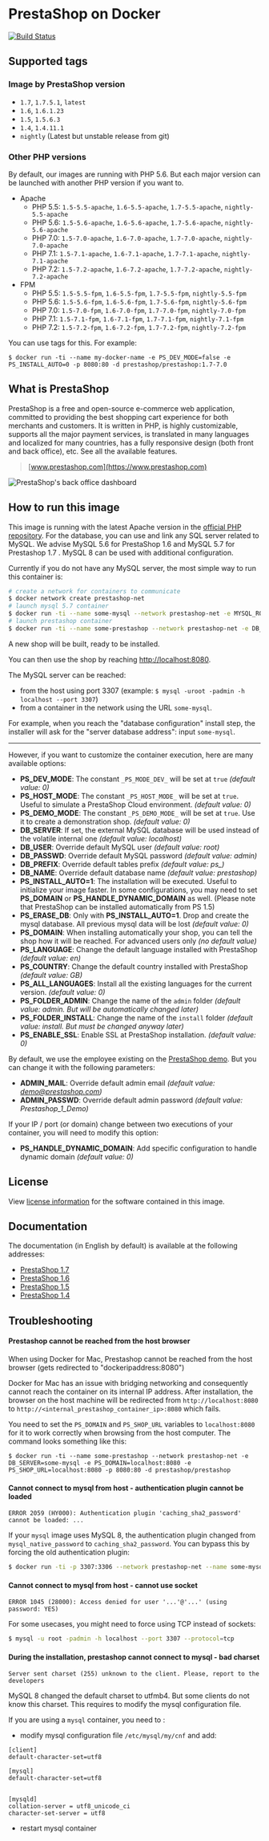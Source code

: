 # PrestaShop on Docker

[![Build Status](https://travis-ci.org/PrestaShop/docker.svg?branch=master)](https://travis-ci.org/PrestaShop/docker)

## Supported tags

### Image by PrestaShop version
* `1.7`, `1.7.5.1`, `latest`
* `1.6`, `1.6.1.23`
* `1.5`, `1.5.6.3`
* `1.4`, `1.4.11.1`
* `nightly` (Latest but unstable release from git)

### Other PHP versions
By default, our images are running with PHP 5.6. But each major version can be launched with another PHP version if you want to.
* Apache
  * PHP 5.5: `1.5-5.5-apache`, `1.6-5.5-apache`, `1.7-5.5-apache`, `nightly-5.5-apache`
  * PHP 5.6: `1.5-5.6-apache`, `1.6-5.6-apache`, `1.7-5.6-apache`, `nightly-5.6-apache`
  * PHP 7.0: `1.5-7.0-apache`, `1.6-7.0-apache`, `1.7-7.0-apache`, `nightly-7.0-apache`
  * PHP 7.1: `1.5-7.1-apache`, `1.6-7.1-apache`, `1.7-7.1-apache`, `nightly-7.1-apache`
  * PHP 7.2: `1.5-7.2-apache`, `1.6-7.2-apache`, `1.7-7.2-apache`, `nightly-7.2-apache`
* FPM
  * PHP 5.5: `1.5-5.5-fpm`, `1.6-5.5-fpm`, `1.7-5.5-fpm`, `nightly-5.5-fpm`
  * PHP 5.6: `1.5-5.6-fpm`, `1.6-5.6-fpm`, `1.7-5.6-fpm`, `nightly-5.6-fpm`
  * PHP 7.0: `1.5-7.0-fpm`, `1.6-7.0-fpm`, `1.7-7.0-fpm`, `nightly-7.0-fpm`
  * PHP 7.1: `1.5-7.1-fpm`, `1.6-7.1-fpm`, `1.7-7.1-fpm`, `nightly-7.1-fpm`
  * PHP 7.2: `1.5-7.2-fpm`, `1.6-7.2-fpm`, `1.7-7.2-fpm`, `nightly-7.2-fpm`

You can use tags for this. For example:
```
$ docker run -ti --name my-docker-name -e PS_DEV_MODE=false -e PS_INSTALL_AUTO=0 -p 8080:80 -d prestashop/prestashop:1.7-7.0
```

## What is PrestaShop

PrestaShop is a free and open-source e-commerce web application, committed to providing the best shopping cart experience for both merchants and customers. It is written in PHP, is highly customizable, supports all the major payment services, is translated in many languages and localized for many countries, has a fully responsive design (both front and back office), etc. See all the available features.

> [www.prestashop.com](https://www.prestashop.com)

![PrestaShop's back office dashboard](http://www.prestashop.com/images/banners/general/ps161-screenshot-github.png "PrestaShop's back office dashboard")

## How to run this image

This image is running with the latest Apache version in the [official PHP repository](https://registry.hub.docker.com/_/php/).
For the database, you can use and link any SQL server related to MySQL. We advise MySQL 5.6 for PrestaShop 1.6 and MySQL 5.7 for Prestashop 1.7 . MySQL 8 can be used with additional configuration.

Currently if you do not have any MySQL server, the most simple way to run this container is:
```bash
# create a network for containers to communicate
$ docker network create prestashop-net
# launch mysql 5.7 container
$ docker run -ti --name some-mysql --network prestashop-net -e MYSQL_ROOT_PASSWORD=admin -p 3307:3306 -d mysql:5.7
# launch prestashop container
$ docker run -ti --name some-prestashop --network prestashop-net -e DB_SERVER=some-mysql -p 8080:80 -d prestashop/prestashop
```

A new shop will be built, ready to be installed.

You can then use the shop by reaching [http://localhost:8080](http://localhost:8080).

The MySQL server can be reached:
- from the host using port 3307 (example: `$ mysql -uroot -padmin -h localhost --port 3307`)
- from a container in the network using the URL `some-mysql`.

For example, when you reach the "database configuration" install step, the installer will ask for the "server database address": input `some-mysql`.

<hr>

However, if you want to customize the container execution, here are many available options:

* **PS_DEV_MODE**: The constant `_PS_MODE_DEV_` will be set at `true` *(default value: 0)*
* **PS_HOST_MODE**: The constant `_PS_HOST_MODE_` will be set at `true`. Useful to simulate a PrestaShop Cloud environment. *(default value: 0)*
* **PS_DEMO_MODE**: The constant `_PS_DEMO_MODE_` will be set at `true`. Use it to create a demonstration shop. *(default value: 0)*
* **DB_SERVER**: If set, the external MySQL database will be used instead of the volatile internal one *(default value: localhost)*
* **DB_USER**: Override default MySQL user *(default value: root)*
* **DB_PASSWD**: Override default MySQL password *(default value: admin)*
* **DB_PREFIX**: Override default tables prefix *(default value: ps_)*
* **DB_NAME**: Override default database name *(default value: prestashop)*
* **PS_INSTALL_AUTO=1**: The installation will be executed. Useful to initialize your image faster. In some configurations, you may need to set **PS_DOMAIN** or **PS_HANDLE_DYNAMIC_DOMAIN** as well. (Please note that PrestaShop can be installed automatically from PS 1.5)
* **PS_ERASE_DB**: Only with **PS_INSTALL_AUTO=1**. Drop and create the mysql database. All previous mysql data will be lost *(default value: 0)*
* **PS_DOMAIN**: When installing automatically your shop, you can tell the shop how it will be reached. For advanced users only *(no default value)*
* **PS_LANGUAGE**: Change the default language installed with PrestaShop *(default value: en)*
* **PS_COUNTRY**: Change the default country installed with PrestaShop *(default value: GB)*
* **PS_ALL_LANGUAGES**: Install all the existing languages for the current version. *(default value: 0)*
* **PS_FOLDER_ADMIN**: Change the name of the `admin` folder *(default value: admin. But will be automatically changed later)*
* **PS_FOLDER_INSTALL**: Change the name of the `install` folder *(default value: install. But must be changed anyway later)*
* **PS_ENABLE_SSL**: Enable SSL at PrestaShop installation. *(default value: 0)*

By default, we use the employee existing on the [PrestaShop demo](http://demo.prestashop.com). But you can change it with the following parameters:

* **ADMIN_MAIL**: Override default admin email *(default value: demo@prestashop.com)*
* **ADMIN_PASSWD**: Override default admin password *(default value: Prestashop_1_Demo)*

If your IP / port (or domain) change between two executions of your container, you will need to modify this option:

* **PS_HANDLE_DYNAMIC_DOMAIN**: Add specific configuration to handle dynamic domain *(default value: 0)*

## License

View [license information](https://www.prestashop.com/en/osl-license) for the software contained in this image.

## Documentation

The documentation (in English by default) is available at the following addresses:

* [PrestaShop 1.7](http://doc.prestashop.com/display/PS17)
* [PrestaShop 1.6](http://doc.prestashop.com/display/PS16)
* [PrestaShop 1.5](http://doc.prestashop.com/display/PS15)
* [PrestaShop 1.4](http://doc.prestashop.com/display/PS14)

## Troubleshooting

#### Prestashop cannot be reached from the host browser

When using Docker for Mac, Prestashop cannot be reached from the host browser (gets redirected to "dockeripaddress:8080")

Docker for Mac has an issue with bridging networking and consequently cannot reach the container on its internal IP address. After installation, the browser on the host machine will be redirected from `http://localhost:8080` to `http://<internal_prestashop_container_ip>:8080` which fails.

You need to set the `PS_DOMAIN` and `PS_SHOP_URL` variables to `localhost:8080` for it to work correctly when browsing from the host computer. The command looks something like this:
```
$ docker run -ti --name some-prestashop --network prestashop-net -e DB_SERVER=some-mysql -e PS_DOMAIN=localhost:8080 -e PS_SHOP_URL=localhost:8080 -p 8080:80 -d prestashop/prestashop
```

#### Cannot connect to mysql from host - authentication plugin cannot be loaded

```
ERROR 2059 (HY000): Authentication plugin 'caching_sha2_password' cannot be loaded: ...
```

If your `mysql` image uses MySQL 8, the authentication plugin changed from `mysql_native_password` to `caching_sha2_password`. You can bypass this by forcing the old authentication plugin: 

```bash
$ docker run -ti -p 3307:3306 --network prestashop-net --name some-mysql -e MYSQL_ROOT_PASSWORD=admin -d mysql --default-authentication-plugin=mysql_native_password
```

#### Cannot connect to mysql from host - cannot use socket

```
ERROR 1045 (28000): Access denied for user '...'@'...' (using password: YES)
```

For some usecases, you might need to force using TCP instead of sockets:

```bash
$ mysql -u root -padmin -h localhost --port 3307 --protocol=tcp
```

#### During the installation, prestashop cannot connect to mysql - bad charset

```
Server sent charset (255) unknown to the client. Please, report to the developers
```

MySQL 8 changed the default charset to utfmb4. But some clients do not know this charset. This requires to modify the mysql configuration file.

If you are using a `mysql` container, you need to :
- modify mysql configuration file `/etc/mysql/my/cnf` and add:
```
[client]
default-character-set=utf8

[mysql]
default-character-set=utf8


[mysqld]
collation-server = utf8_unicode_ci
character-set-server = utf8
```
- restart mysql container
